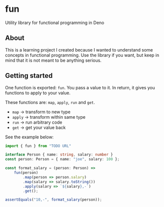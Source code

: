 # fun
Utility library for functional programming in Deno   

## About 
This is a learning project I created because I wanted to understand some 
concepts in functional programming. Use the library if you want, but keep 
in mind that it is not meant to be anything serious. 

## Getting started 
One function is exported: `fun`. You pass a value to it. 
In return, it gives you functions to apply to your value. 

These functions are: 
`map`, `apply`, `run` and `get`. 

* `map` -> transform to new type 
* `apply` -> transform within same type 
* `run` -> run arbitrary code 
* `get` -> get your value back

See the example below: 
```typescript
import { fun } from "TODO URL" 

interface Person { name: string, salary: number }
const person: Person = { name: "joe", salary: 100 }; 

const format_salary = (person: Person) => 
    fun(person)
        .map(person => person.salary)
        .map(salary => salary.toString())
        .apply(salary => `${salary},-`)
        .get();

assertEquals("10,-", format_salary(person));
```